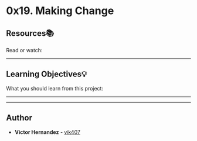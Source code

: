 # 0x19. Making Change

## Resources:books:
Read or watch:

---
## Learning Objectives:bulb:
What you should learn from this project:

---
---

## Author
* **Victor Hernandez** - [vik407](https://github.com/vik407)